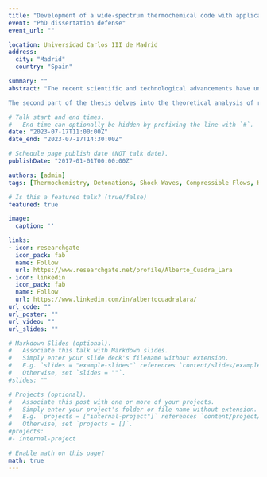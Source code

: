 ```yaml
---
title: "Development of a wide-spectrum thermochemical code with application to planar reacting and non-reacting shocks"
event: "PhD dissertation defense"
event_url: "" 

location: Universidad Carlos III de Madrid
address:
  city: "Madrid"
  country: "Spain"

summary: ""
abstract: "The recent scientific and technological advancements have underscored the critical necessity for reliable, robust, and efficient numerical codes capable of predicting the chemical composition and properties of complex mixtures at chemical equilibrium. In response to this demand, this thesis presents the development and validation of a novel open-source thermochemical code called Combustion Toolbox (CT). This tool is designed to determine the equilibrium state of multi-species mixtures in gaseous or pure condensed phases, including ions. The code incorporates a comprehensive suite of algorithms, ranging from fundamental chemical equilibrium problems to complex computations of steady shock and detonation waves in various flow configurations, as well as predictions of rocket engine performance. Implemented in MATLAB, CT is accompanied by a user-friendly graphical user interface, ensuring flexibility and accessibility for all users. Extensive validation demonstrates excellent agreement with established codes such as NASA's CEA, Cantera within Caltech's Shock and Detonation Toolbox, and the recent Thermochemical Equilibrium Abundances code. CT has been utilized in all of the studies presented in this thesis, demonstrating its reliability and versatility.

The second part of the thesis delves into the theoretical analysis of reactive and non-reactive shocks propagating through non-homogeneous conditions. Conducting experiments and high-fidelity simulations in this field can be challenging and computationally expensive. In this context, linear interaction analysis has emerged as a valuable tool to evaluate the hydrodynamical aspects contributing to the amplification of disturbances across the shock. Two prominent cases are investigated. Firstly, the study focuses on detonations with inhomogeneities in the upstream fuel mass fraction. The findings reveal that, in most cases, the detonation propagation speed is higher than in equivalent homogeneous scenarios. Subsequently, the investigation shifts towards the interaction of hypersonic shocks with turbulent flows, incorporating the associated thermochemical effects in single-species diatomic gases. The analysis is further extended to multi-species mixtures using CT, with a particular emphasis on air. These studies demonstrate that thermochemical effects arising at hypersonic velocities significantly enhance turbulent fluctuations in the post-shock gas compared to the simplified thermochemical frozen gas assumption."

# Talk start and end times.
#   End time can optionally be hidden by prefixing the line with `#`.
date: "2023-07-17T11:00:00Z"
date_end: "2023-07-17T14:30:00Z"

# Schedule page publish date (NOT talk date).
publishDate: "2017-01-01T00:00:00Z"

authors: [admin]
tags: [Thermochemistry, Detonations, Shock Waves, Compressible Flows, Hypersonics, LIA]

# Is this a featured talk? (true/false)
featured: true

image:
  caption: ''

links:
- icon: researchgate
  icon_pack: fab
  name: Follow
  url: https://www.researchgate.net/profile/Alberto_Cuadra_Lara
- icon: linkedin
  icon_pack: fab
  name: Follow
  url: https://www.linkedin.com/in/albertocuadralara/
url_code: ""
url_poster: ""
url_video: ""
url_slides: ""

# Markdown Slides (optional).
#   Associate this talk with Markdown slides.
#   Simply enter your slide deck's filename without extension.
#   E.g. `slides = "example-slides"` references `content/slides/example-slides.md`.
#   Otherwise, set `slides = ""`.
#slides: ""

# Projects (optional).
#   Associate this post with one or more of your projects.
#   Simply enter your project's folder or file name without extension.
#   E.g. `projects = ["internal-project"]` references `content/project/deep-learning/index.md`.
#   Otherwise, set `projects = []`.
#projects:
#- internal-project

# Enable math on this page?
math: true
---
```

